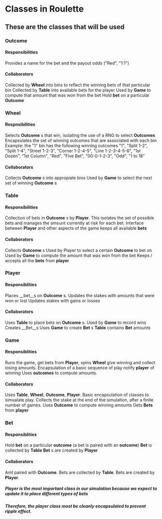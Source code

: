 # Classes in Roulette
## These are the classes that will be used
### Outcome
#### Responsibilities
Provides a name for the bet and the payout odds ("Red", "1:1")
#### Collaborators
Collected by __Wheel__ into bins to reflect the winning bets of that perticular bin
Collected by __Table__ into available bets for the player
Used by __Game__ to compute that amount that was won from the bet
Hold __bet__ on a particular __Outcome__

### Wheel
#### Respnsibilities
Selects __Outcome__ s that win, isolating the use of a RNG to select __Outcomes__
Encapsulates the set of winning outcomes that are associated with each bin
Example: the "1" bin has the following winning outcomes "1", "Split 1-2",
"Split 1-4", "Street 1-2-3", "Corner 1-2-4-5", "Line 1-2-3-4-5-6",
"1st Dozen", "1st Column", "Red", "Five Bet", "00-0-1-2-3", "Odd", "1 to 18"
#### Collaborators
Collects __Outcome__ s into appropiate bins
Used by __Game__ to select the next set of winning __Outcome__ s

### Table
#### Responsibilities
Collection of bets in __Outcome__ s by __Player__.
This isolates the set of possible bets and manages the amount currently at risk
for each bet.
Interface between __Player__ and other aspects of the game
keeps all available __bets__
#### Collaborators
Collects __Outcome__ s
Used by Player to select a certain __Outcome__ to bet on
Used by __Game__ to compute the amount that was won from the bet
Keeps / accepts all the __bets__ from __player__

### Player
#### Responsiblities

Places __bet__s on __Outcome__ s. Updates the stakes with amounts that were won or lost
Updates stakes with gains or losses
#### Collaborators
Uses __Table__ to place bets on __Outcome__ s. Used by __Game__ to record wins  
Creates __Bet__s
Uses __Game__ to create __Bet__ s
__Table__ contains __Bet__ amounts

### Game
#### Responsiblities
Runs the game, get bets from __Player__, spins __Wheel__ give winning and collect losing amounts.
Encapsulation of a basic sequence of play
notify __player__ of winning
Uses __outcomes__ to compute amounts. 
#### Collaborators
Uses __Table__, __Wheel__, __Outcome__, __Player__. Basic encapsulation of classes to
simualate play. Collects the stake at the end of the simulation, after a finite number
of games.
Uses __Outcome__ to compute winning amounts
Gets __Bets__ from __player__

### Bet
#### Responsiblities
Hold __bet__ on a particular __outcome__ (a bet is paired with an __outcome__)
__Bet__ is collected by __Table__
__Bet__ s are created by __Player__

#### Collaborators
Amt paired with __Outcome__.
Bets are collected by __Table__.
Bets are created by __Player__.

##### Player is the most important class in our simulation because we expect to update it to place different types of bets
##### Therefore, the player class most be cleanly encapsulated to prevent ripple effect.
